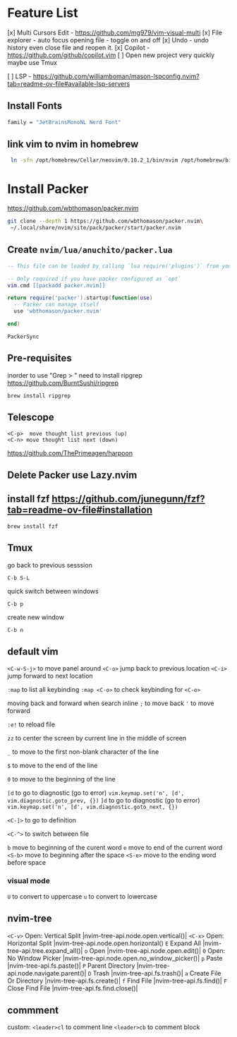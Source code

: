 # Feature List

[x] Multi Cursors Edit
    - https://github.com/mg979/vim-visual-multi
[x] File explorer
    - auto focus opening file
    - toggle on and off
[x] Undo
    - undo history even close file and reopen it.
[x] Copilot
    - https://github.com/github/copilot.vim
[ ] Open new project very quickly maybe use Tmux

[ ] LSP
    - https://github.com/williamboman/mason-lspconfig.nvim?tab=readme-ov-file#available-lsp-servers
## Install Fonts

```sh
family = "JetBrainsMonoNL Nerd Font"
```

## link vim to nvim in homebrew

```sh
 ln -sfn /opt/homebrew/Cellar/neovim/0.10.2_1/bin/nvim /opt/homebrew/bin/vim
```

# Install Packer

https://github.com/wbthomason/packer.nvim

```sh
git clone --depth 1 https://github.com/wbthomason/packer.nvim\
 ~/.local/share/nvim/site/pack/packer/start/packer.nvim
```

## Create `nvim/lua/anuchito/packer.lua`

```lua
-- This file can be loaded by calling `lua require('plugins')` from your init.vim

-- Only required if you have packer configured as `opt`
vim.cmd [[packadd packer.nvim]]

return require('packer').startup(function(use)
  -- Packer can manage itself
  use 'wbthomason/packer.nvim'

end)
```


```vim
PackerSync
```

## Pre-requisites
inorder to use "Grep > " need to install ripgrep
https://github.com/BurntSushi/ripgrep

```
brew install ripgrep
```


## Telescope

```command
<C-p>  move thought list previous (up)
<C-n> move thought list next (down)
```

https://github.com/ThePrimeagen/harpoon



## Delete Packer use Lazy.nvim

## install fzf https://github.com/junegunn/fzf?tab=readme-ov-file#installation
```
brew install fzf
```

## Tmux

go back to previous sesssion
```
C-b S-L
```

quick switch between windows
```
C-b p
```

create new window
```
C-b n
```

## default vim

`<C-w-S-j>` to move panel around
`<C-o>` jump back to previous location
`<C-i>` jump forward to next location

`:map` to list all keybinding
`:map <C-o>` to check keybinding for `<C-o>`

moving back and forward when search inline
`;` to move back
`'` to move forward

`:e!` to reload file

`zz` to center the screen by current line in the middle of screen

`_` to move to the first non-blank character of the line

`$` to move to the end of the line

`0` to move to the beginning of the line

`[d` to go to diagnostic (go to error) `vim.keymap.set('n', [d', vim.diagnostic.goto_prev, {})`
`]d` to go to diagnostic (go to error) `vim.keymap.set('n', [d', vim.diagnostic.goto_next, {})`

`<C-]>` to go to definition

`<C-^>` to switch between file

`b` move to beginning of the curent word
`e` move to end of the current word
`<S-b>` move to beginning after the space
`<S-e>` move to the ending word before space

### visual mode
`U` to convert to uppercase
`u` to convert to lowercase

## nvim-tree

`<C-v>`           Open: Vertical Split       |nvim-tree-api.node.open.vertical()|
`<C-x>`           Open: Horizontal Split     |nvim-tree-api.node.open.horizontal()
`E`               Expand All                 |nvim-tree-api.tree.expand_all()|
`o`               Open                       |nvim-tree-api.node.open.edit()|
`O`               Open: No Window Picker     |nvim-tree-api.node.open.no_window_picker()|
`p`               Paste                      |nvim-tree-api.fs.paste()|
`P`               Parent Directory           |nvim-tree-api.node.navigate.parent()|
`D`               Trash                      |nvim-tree-api.fs.trash()|
`a`               Create File Or Directory   |nvim-tree-api.fs.create()|
`f`               Find File                  |nvim-tree-api.fs.find()|
`F`               Close Find File            |nvim-tree-api.fs.find.close()|

## commment

custom:
`<leader>cl` to comment line
`<leader>cb` to comment block
